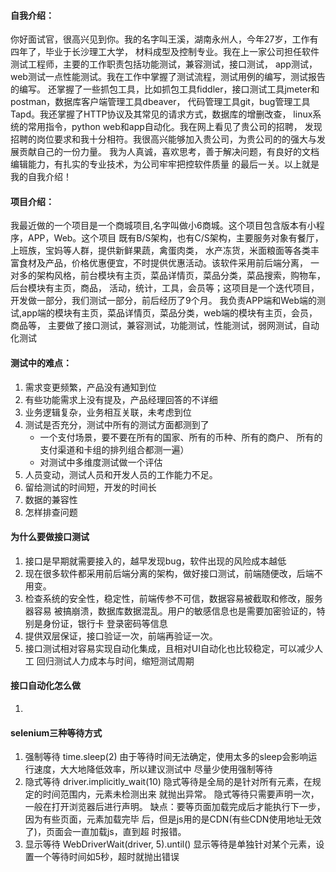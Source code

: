 #### 自我介绍：
你好面试官，很高兴见到你。我的名字叫王溪，湖南永州人，今年27岁，工作有四年了，毕业于长沙理工大学，
材料成型及控制专业。我在上一家公司担任软件测试工程师，主要的工作职责包括功能测试，兼容测试，接口测试，
app测试，web测试一点性能测试。我在工作中掌握了测试流程，测试用例的编写，测试报告的编写。
还掌握了一些抓包工具，比如抓包工具fiddler，接口测试工具jmeter和postman，数据库客户端管理工具dbeaver，
代码管理工具git，bug管理工具Tapd。我还掌握了HTTP协议及其常见的请求方式，数据库的增删改查，
linux系统的常用指令，python web和app自动化。我在网上看见了贵公司的招聘，
发现招聘的岗位要求和我十分相符。我很高兴能够加入贵公司，为贵公司的的强大与发展贡献自己的一份力量。
我为人真诚，喜欢思考，善于解决问题，有良好的文档编辑能力，有扎实的专业技术，为公司牢牢把控软件质量
的最后一关。以上就是我的自我介绍！

#### 项目介绍：
我最近做的一个项目是一个商城项目,名字叫做小6商城。这个项目包含版本有小程序，APP，Web。这个项目
既有B/S架构，也有C/S架构，主要服务对象有餐厅，上班族，宝妈等人群，提供新鲜果蔬，禽蛋肉类，
水产冻货，米面粮面等各类丰富食材及产品，价格优惠便宜，不时提供优惠活动。该软件采用前后端分离，
一对多的架构风格，前台模块有主页，菜品详情页，菜品分类，菜品搜索，购物车，后台模块有主页，商品，
活动，统计，工具，会员等；这项目是一个迭代项目，开发做一部分，我们测试一部分，前后经历了9个月。
我负责APP端和Web端的测试,app端的模块有主页，菜品详情页，菜品分类，web端的模块有主页，会员，商品等，
主要做了接口测试，兼容测试，功能测试，性能测试，弱网测试，自动化测试

#### 测试中的难点：
1. 需求变更频繁，产品没有通知到位
2. 有些功能需求上没有提及，产品经理回答的不详细
3. 业务逻辑复杂，业务相互关联，未考虑到位
4. 测试是否充分，测试中所有的测试方面都测到了
    - 一个支付场景，要不要在所有的国家、所有的币种、所有的商户、
        所有的支付渠道和卡组的排列组合都测一遍）
    - 对测试中多维度测试做一个评估
6. 人员变动，测试人员和开发人员的工作能力不足。
7. 留给测试的时间短，开发的时间长
9. 数据的兼容性
10. 怎样排查问题

#### 为什么要做接口测试
1. 接口是早期就需要接入的，越早发现bug，软件出现的风险成本越低
2. 现在很多软件都采用前后端分离的架构，做好接口测试，前端随便改，后端不用变。
3. 检查系统的安全性，稳定性，前端传参不可信，数据容易被截取和修改，服务器容易
    被搞崩溃，数据库数据混乱。用户的敏感信息也是需要加密验证的，特别是身份证，银行卡
    登录密码等信息
4. 提供双层保证，接口验证一次，前端再验证一次。
5. 接口测试相对容易实现自动化集成，且相对UI自动化也比较稳定，可以减少人工
    回归测试人力成本与时间，缩短测试周期

#### 接口自动化怎么做
1.     

#### selenium三种等待方式
1. 强制等待
time.sleep(2)
由于等待时间无法确定，使用太多的sleep会影响运行速度，大大地降低效率，所以建议测试中
尽量少使用强制等待
2. 隐式等待
driver.implicitly_wait(10)
隐式等待是全局的是针对所有元素，在规定的时间范围内，元素未检测出来
就抛出异常。
隐式等待只需要声明一次，一般在打开浏览器后进行声明。
缺点：要等页面加载完成后才能执行下一步，因为有些页面，元素加载完毕
后，但是js用的是CDN(有些CDN使用地址无效了)，页面会一直加载js，直到超
时报错。
3. 显示等待
WebDriverWait(driver, 5).until()
显示等待是单独针对某个元素，设置一个等待时间如5秒，超时就抛出错误

	
	
                                                  




